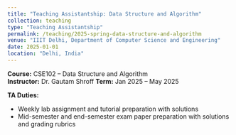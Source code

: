 ```yaml
---
title: "Teaching Assistantship: Data Structure and Algorithm"
collection: teaching
type: "Teaching Assistantship"
permalink: /teaching/2025-spring-data-structure-and-algorithm
venue: "IIIT Delhi, Department of Computer Science and Engineering"
date: 2025-01-01
location: "Delhi, India"
---
```


**Course:** CSE102 – Data Structure and Algorithm  
**Instructor:** Dr. Gautam Shroff
**Term:** Jan 2025 – May 2025  

**TA Duties:**  
- Weekly lab assignment and tutorial preparation with solutions  
- Mid-semester and end-semester exam paper preparation with solutions and grading rubrics  
